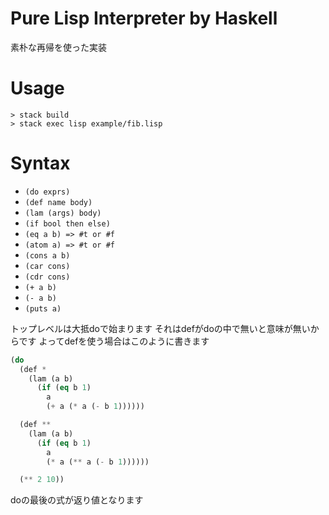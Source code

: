 
# Pure Lisp Interpreter by Haskell
素朴な再帰を使った実装

# Usage

```
> stack build
> stack exec lisp example/fib.lisp
```

# Syntax
- `(do exprs)`
- `(def name body)`
- `(lam (args) body)`
- `(if bool then else)`
- `(eq a b) => #t or #f`
- `(atom a) => #t or #f`
- `(cons a b)`
- `(car cons)`
- `(cdr cons)`
- `(+ a b)`
- `(- a b)`
- `(puts a)`

トップレベルは大抵doで始まります
それはdefがdoの中で無いと意味が無いからです
よってdefを使う場合はこのように書きます

```lisp:power.lisp
(do
  (def *
    (lam (a b)
      (if (eq b 1)
        a
        (+ a (* a (- b 1))))))

  (def **
    (lam (a b)
      (if (eq b 1)
        a
        (* a (** a (- b 1))))))

  (** 2 10))
```

doの最後の式が返り値となります
